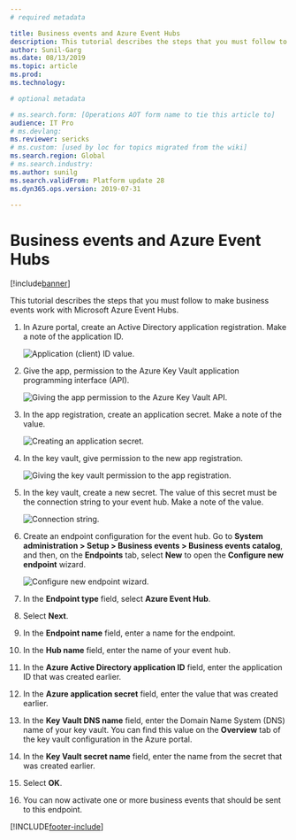 ```yaml
---
# required metadata

title: Business events and Azure Event Hubs
description: This tutorial describes the steps that you must follow to make business events work with Microsoft Azure Event Hubs.
author: Sunil-Garg
ms.date: 08/13/2019
ms.topic: article
ms.prod: 
ms.technology: 

# optional metadata

# ms.search.form: [Operations AOT form name to tie this article to]
audience: IT Pro
# ms.devlang: 
ms.reviewer: sericks
# ms.custom: [used by loc for topics migrated from the wiki]
ms.search.region: Global
# ms.search.industry: 
ms.author: sunilg
ms.search.validFrom: Platform update 28
ms.dyn365.ops.version: 2019-07-31 

---
```


# Business events and Azure Event Hubs

[!include[banner](../../includes/banner.md)]

This tutorial describes the steps that you must follow to make business events work with Microsoft Azure Event Hubs.

1. In Azure portal, create an Active Directory application registration. Make a note of the application ID.

    ![Application (client) ID value.](../../media/BE_EH_aad.PNG)

2. Give the app, permission to the Azure Key Vault application programming interface (API).

    ![Giving the app permission to the Azure Key Vault API.](../../media/BE_EH_api.png)

3. In the app registration, create an application secret. Make a note of the value.

    ![Creating an application secret.](../../media/BE_EH_secret.jpg)

4. In the key vault, give permission to the new app registration.

    ![Giving the key vault permission to the app registration.](../../media/BE_EH_permission.jpg)

5. In the key vault, create a new secret. The value of this secret must be the connection string to your event hub. Make a note of the value.

    ![Connection string.](../../media/BE_EH_connectionstring.jpg)

6. Create an endpoint configuration for the event hub. Go to **System administration \> Setup \> Business events \> Business events catalog**, and then, on the **Endpoints** tab, select **New** to open the **Configure new endpoint** wizard.

    ![Configure new endpoint wizard.](../../media/BE_EH_endpointconfig.jpg)

7. In the **Endpoint type** field, select **Azure Event Hub**.
8. Select **Next**.
9. In the **Endpoint name** field, enter a name for the endpoint.
10. In the **Hub name** field, enter the name of your event hub.
11. In the **Azure Active Directory application ID** field, enter the application ID that was created earlier.
12. In the **Azure application secret** field, enter the value that was created earlier.
13. In the **Key Vault DNS name** field, enter the Domain Name System (DNS) name of your key vault. You can find this value on the **Overview** tab of the key vault configuration in the Azure portal.
14. In the **Key Vault secret name** field, enter the name from the secret that was created earlier.
15. Select **OK**.
16. You can now activate one or more business events that should be sent to this endpoint.


[!INCLUDE[footer-include](../../../../includes/footer-banner.md)]
